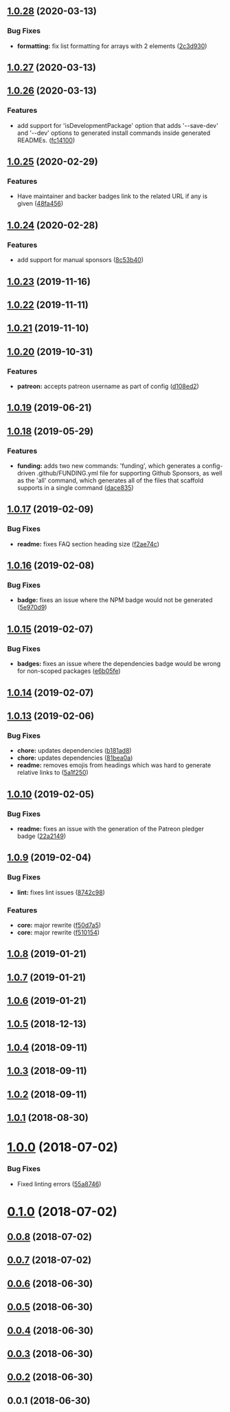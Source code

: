 ## [1.0.28](https://github.com/wessberg/scaffold/compare/v1.0.27...v1.0.28) (2020-03-13)

### Bug Fixes

- **formatting:** fix list formatting for arrays with 2 elements ([2c3d930](https://github.com/wessberg/scaffold/commit/2c3d930076306186eb1aa0f0058d3ffda2b4b13c))

## [1.0.27](https://github.com/wessberg/scaffold/compare/v1.0.26...v1.0.27) (2020-03-13)

## [1.0.26](https://github.com/wessberg/scaffold/compare/v1.0.25...v1.0.26) (2020-03-13)

### Features

- add support for 'isDevelopmentPackage' option that adds '--save-dev' and '--dev' options to generated install commands inside generated READMEs. ([fc14100](https://github.com/wessberg/scaffold/commit/fc14100188e44330b3a9b445d07ab0d531108fe2))

## [1.0.25](https://github.com/wessberg/scaffold/compare/v1.0.24...v1.0.25) (2020-02-29)

### Features

- Have maintainer and backer badges link to the related URL if any is given ([48fa456](https://github.com/wessberg/scaffold/commit/48fa4560f1e0ddf72f8836e53966c855f6843a7e))

## [1.0.24](https://github.com/wessberg/scaffold/compare/v1.0.23...v1.0.24) (2020-02-28)

### Features

- add support for manual sponsors ([8c53b40](https://github.com/wessberg/scaffold/commit/8c53b4019b49fa31fa900d8c3b4bd2b1701bd0a6))

## [1.0.23](https://github.com/wessberg/scaffold/compare/v1.0.22...v1.0.23) (2019-11-16)

## [1.0.22](https://github.com/wessberg/scaffold/compare/v1.0.21...v1.0.22) (2019-11-11)

## [1.0.21](https://github.com/wessberg/scaffold/compare/v1.0.20...v1.0.21) (2019-11-10)

## [1.0.20](https://github.com/wessberg/scaffold/compare/v1.0.19...v1.0.20) (2019-10-31)

### Features

- **patreon:** accepts patreon username as part of config ([d108ed2](https://github.com/wessberg/scaffold/commit/d108ed2afd7d68aed275177725e3d9a7f1b945c5))

## [1.0.19](https://github.com/wessberg/scaffold/compare/v1.0.18...v1.0.19) (2019-06-21)

## [1.0.18](https://github.com/wessberg/scaffold/compare/v1.0.17...v1.0.18) (2019-05-29)

### Features

- **funding:** adds two new commands: 'funding', which generates a config-driven .github/FUNDING.yml file for supporting Github Sponsors, as well as the 'all' command, which generates all of the files that scaffold supports in a single command ([dace835](https://github.com/wessberg/scaffold/commit/dace8359c37c316b977ac5f2d6c834b9f369c13d))

## [1.0.17](https://github.com/wessberg/scaffold/compare/v1.0.16...v1.0.17) (2019-02-09)

### Bug Fixes

- **readme:** fixes FAQ section heading size ([f2ae74c](https://github.com/wessberg/scaffold/commit/f2ae74c00d03887e869c98c9bd58b018dd75527e))

## [1.0.16](https://github.com/wessberg/scaffold/compare/v1.0.15...v1.0.16) (2019-02-08)

### Bug Fixes

- **badge:** fixes an issue where the NPM badge would not be generated ([5e970d9](https://github.com/wessberg/scaffold/commit/5e970d968f0db64c96700655ccde23875b3de765))

## [1.0.15](https://github.com/wessberg/scaffold/compare/v1.0.14...v1.0.15) (2019-02-07)

### Bug Fixes

- **badges:** fixes an issue where the dependencies badge would be wrong for non-scoped packages ([e6b05fe](https://github.com/wessberg/scaffold/commit/e6b05fece0c705e940056c1b1f359c43d7019a29))

## [1.0.14](https://github.com/wessberg/scaffold/compare/v1.0.13...v1.0.14) (2019-02-07)

## [1.0.13](https://github.com/wessberg/scaffold/compare/v1.0.10...v1.0.13) (2019-02-06)

### Bug Fixes

- **chore:** updates dependencies ([b181ad8](https://github.com/wessberg/scaffold/commit/b181ad8111aadec5805a4091d06b571a0a33f060))
- **chore:** updates dependencies ([81bea0a](https://github.com/wessberg/scaffold/commit/81bea0af29049a0bb0102f43414c0a12985a3d20))
- **readme:** removes emojis from headings which was hard to generate relative links to ([5a1f250](https://github.com/wessberg/scaffold/commit/5a1f250f2129779417c28a2a73c2a5ae0cf1f463))

## [1.0.10](https://github.com/wessberg/scaffold/compare/v1.0.9...v1.0.10) (2019-02-05)

### Bug Fixes

- **readme:** fixes an issue with the generation of the Patreon pledger badge ([22a2149](https://github.com/wessberg/scaffold/commit/22a2149b900ac4a77e2a67f0323dabed4c0b384c))

## [1.0.9](https://github.com/wessberg/scaffold/compare/v1.0.8...v1.0.9) (2019-02-04)

### Bug Fixes

- **lint:** fixes lint issues ([8742c98](https://github.com/wessberg/scaffold/commit/8742c98db7fb08bf91955626032fe1e0afc2946f))

### Features

- **core:** major rewrite ([f50d7a5](https://github.com/wessberg/scaffold/commit/f50d7a592e69902931cba65e50fa48522883c117))
- **core:** major rewrite ([f510154](https://github.com/wessberg/scaffold/commit/f510154f3ad328ca1ee140677694e86933e481e8))

## [1.0.8](https://github.com/wessberg/scaffold/compare/v1.0.7...v1.0.8) (2019-01-21)

## [1.0.7](https://github.com/wessberg/scaffold/compare/v1.0.6...v1.0.7) (2019-01-21)

## [1.0.6](https://github.com/wessberg/scaffold/compare/v1.0.5...v1.0.6) (2019-01-21)

## [1.0.5](https://github.com/wessberg/scaffold/compare/v1.0.4...v1.0.5) (2018-12-13)

## [1.0.4](https://github.com/wessberg/scaffold/compare/v1.0.3...v1.0.4) (2018-09-11)

## [1.0.3](https://github.com/wessberg/scaffold/compare/v1.0.2...v1.0.3) (2018-09-11)

## [1.0.2](https://github.com/wessberg/scaffold/compare/v1.0.1...v1.0.2) (2018-09-11)

## [1.0.1](https://github.com/wessberg/scaffold/compare/v1.0.0...v1.0.1) (2018-08-30)

# [1.0.0](https://github.com/wessberg/scaffold/compare/v0.1.0...v1.0.0) (2018-07-02)

### Bug Fixes

- Fixed linting errors ([55a8746](https://github.com/wessberg/scaffold/commit/55a87460787f70c2e7245ce2c5009c01575e4ddb))

# [0.1.0](https://github.com/wessberg/scaffold/compare/v0.0.8...v0.1.0) (2018-07-02)

## [0.0.8](https://github.com/wessberg/scaffold/compare/v0.0.7...v0.0.8) (2018-07-02)

## [0.0.7](https://github.com/wessberg/scaffold/compare/v0.0.6...v0.0.7) (2018-07-02)

## [0.0.6](https://github.com/wessberg/scaffold/compare/v0.0.5...v0.0.6) (2018-06-30)

## [0.0.5](https://github.com/wessberg/scaffold/compare/v0.0.4...v0.0.5) (2018-06-30)

## [0.0.4](https://github.com/wessberg/scaffold/compare/v0.0.3...v0.0.4) (2018-06-30)

## [0.0.3](https://github.com/wessberg/scaffold/compare/v0.0.2...v0.0.3) (2018-06-30)

## [0.0.2](https://github.com/wessberg/scaffold/compare/v0.0.1...v0.0.2) (2018-06-30)

## 0.0.1 (2018-06-30)

